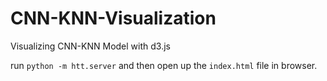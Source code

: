 # CNN-KNN-Visualization
Visualizing CNN-KNN Model with d3.js

run `python -m htt.server` and then open up the `index.html` file in browser.
